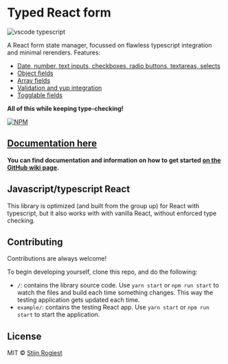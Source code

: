 # Typed React form

![vscode typescript](https://github.com/CodeStix/typed-react-form/raw/master/example/public/thumb.png)

A React form state manager, focussed on flawless typescript integration and minimal rerenders. Features:

- [Date, number, text inputs, checkboxes, radio buttons, textareas, selects](https://github.com/CodeStix/typed-react-form/wiki/FormInput)
- [Object fields](https://github.com/CodeStix/typed-react-form/wiki/Object-fields)
- [Array fields](https://github.com/CodeStix/typed-react-form/wiki/Array-fields)
- [Validation and yup integration](https://github.com/CodeStix/typed-react-form/wiki/Validation)
- [Togglable fields](https://github.com/CodeStix/typed-react-form/wiki/Toggling-a-field)

**All of this while keeping type-checking!**

[![NPM](https://img.shields.io/npm/v/typed-react-form.svg)](https://www.npmjs.com/package/typed-react-form)

## [Documentation here](https://github.com/CodeStix/typed-react-form/wiki)

**You can find documentation and information on how to get started [on the GitHub wiki page](https://github.com/CodeStix/typed-react-form/wiki).**

## Javascript/typescript React

This library is optimized (and built from the group up) for React with typescript, but it also works with with vanilla React, without enforced type checking.

## Contributing

Contributions are always welcome!

To begin developing yourself, clone this repo, and do the following:
- `/`: contains the library source code. Use `yarn start` or `npm run start` to watch the files and build each time something changes. This way the testing application gets updated each time.
- `example/`: contains the testing React app. Use `yarn start` or `npm run start` to start the application.

## License

MIT © [Stijn Rogiest](https://github.com/CodeStix)
